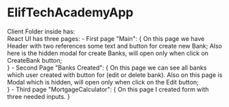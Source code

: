 # ElifTechAcademyApp

Client Folder inside has:   
    React UI has three pages: 
        - First page "Main": {
            On this page we have Header with two references
                some text and button for create new Bank;
            Also here is the hidden modal for create Banks, 
                will open only when click on CreateBank button;  
            }
        - Second Page "Banks Created": {
            On this page we can see all banks which user created
                with button for (edit or delete bank).
            Also on this page is Modal which is hidden, will open
                only when click on the Edit button;  
            }
        - Third page "MortgageCalculator": {
            On this page I created form with three needed inputs.
        }   